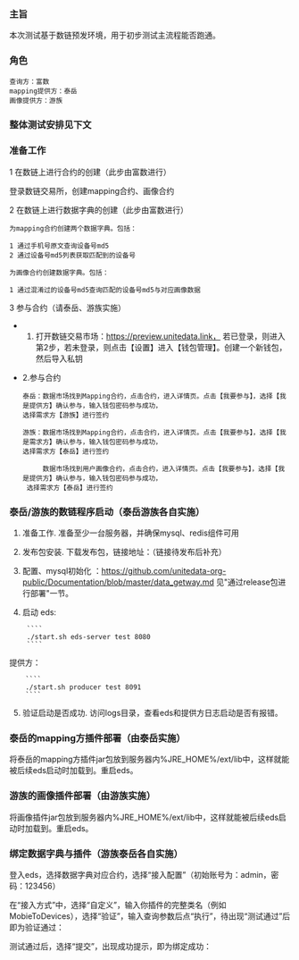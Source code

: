 ### 主旨

本次测试基于数链预发环境，用于初步测试主流程能否跑通。

### 角色


    查询方：富数
    mapping提供方：泰岳
    画像提供方：游族

### 整体测试安排见下文


### 准备工作

1 在数链上进行合约的创建（此步由富数进行）

登录数链交易所，创建mapping合约、画像合约

2 在数链上进行数据字典的创建（此步由富数进行）

    为mapping合约创建两个数据字典。包括：
    
    1 通过手机号原文查询设备号md5 
    2 通过设备号md5列表获取匹配到的设备号
    
    为画像合约创建数据字典。包括：
    
    1 通过混淆过的设备号md5查询匹配的设备号md5与对应画像数据

3 参与合约（请泰岳、游族实施） 


*  1. 打开数链交易市场：https://preview.unitedata.link，  若已登录，则进入第2步，若未登录，则点击【设置】进入【钱包管理】。创建一个新钱包，然后导入私钥

* 2.参与合约

      泰岳：数据市场找到Mapping合约，点击合约，进入详情页。点击【我要参与】，选择【我是提供方】确认参与，输入钱包密码参与成功，
      选择需求方【游族】进行签约
      
      游族：数据市场找到Mapping合约，点击合约，进入详情页。点击【我要参与】，选择【我是需求方】确认参与，输入钱包密码参与成功，
      选择需求方【泰岳】进行签约
      
           数据市场找到用户画像合约，点击合约，进入详情页。点击【我要参与】，选择【我是提供方】确认参与，输入钱包密码参与成功，
	   选择需求方【泰岳】进行签约
     
     
### 泰岳/游族的数链程序启动（泰岳游族各自实施）

1. 准备工作. 准备至少一台服务器，并确保mysql、redis组件可用
2. 发布包安装. 下载发布包，链接地址：（链接待发布后补充）
3. 配置、mysql初始化 ：https://github.com/unitedata-org-public/Documentation/blob/master/data_getway.md 见"通过release包进行部署"一节。
4. 启动
eds:
		
		````
	    ./start.sh eds-server test 8080
		````
提供方：
		
		````
	    ./start.sh producer test 8091
		````

5. 验证启动是否成功. 访问logs目录，查看eds和提供方日志启动是否有报错。



### 泰岳的mapping方插件部署（由泰岳实施）

将泰岳的mapping方插件jar包放到服务器内%JRE_HOME%/ext/lib中，这样就能被后续eds启动时加载到。重启eds。

### 游族的画像插件部署（由游族实施）

将画像插件jar包放到服务器内%JRE_HOME%/ext/lib中，这样就能被后续eds启动时加载到。重启eds。

### 绑定数据字典与插件（游族泰岳各自实施）


登入eds，选择数据字典对应合约，选择“接入配置”（初始账号为：admin，密码：123456）


在“接入方式”中，选择“自定义”，输入你插件的完整类名（例如MobieToDevices），选择“验证”，输入查询参数后点“执行”，待出现“测试通过”后即为验证通过：


测试通过后，选择“提交”，出现成功提示，即为绑定成功：























